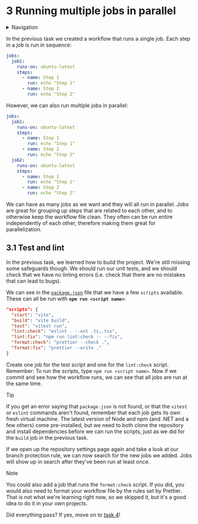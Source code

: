 # 3 Running multiple jobs in parallel

<details>
<summary>Navigation</summary>

1. [Creating a workflow](../1/README.md)
2. [Building code in a workflow](../2/README.md)
3. **Running multiple jobs in parallel** (this task)
4. [Running jobs in sequence](../4/README.md)
5. [Deploying to GitHub Pages](../5/README.md)
6. [Using other events to run workflows](../6/README.md)

</details>

In the previous task we created a workflow that runs a single job.
Each step in a job is run in sequence:

```yaml
jobs:
  job1:
    runs-on: ubuntu-latest
    steps:
      - name: Step 1
        run: echo "Step 1"
      - name: Step 2
        run: echo "Step 2"
```

However, we can also run multiple jobs in parallel:

```yaml
jobs:
  job1:
    runs-on: ubuntu-latest
    steps:
      - name: Step 1
        run: echo "Step 1"
      - name: Step 2
        run: echo "Step 2"
  job2:
    runs-on: ubuntu-latest
    steps:
      - name: Step 1
        run: echo "Step 1"
      - name: Step 2
        run: echo "Step 2"
```

We can have as many jobs as we want and they will all run in parallel.
Jobs are great for grouping up steps that are related to each other, and to otherwise keep the workflow file clean.
They often can be run entire independently of each other, therefore making them great for parallelization.

## 3.1 Test and lint

In the previous task, we learned how to build the project.
We're still missing some safeguards though.
We should run our unit tests, and we should check that we have no linting errors (i.e. check that there are no mistakes that can lead to bugs).

We can see in the [`package.json`](../../package.json) file that we have a few `scripts` available.
These can all be run with **`npm run <script name>`**:

```json
"scripts": {
  "start": "vite",
  "build": "vite build",
  "test": "vitest run",
  "lint:check": "eslint . --ext .ts,.tsx",
  "lint:fix": "npm run lint:check -- --fix",
  "format:check": "prettier --check .",
  "format:fix": "prettier --write ."
}
```

Create one job for the test script and one for the `lint:check` script.
Remember: To run the scripts, type `npm run <script name>`.
Now if we commit and see how the workflow runs, we can see that all jobs are run at the same time.

> [!TIP]
> If you get an error saying that `package.json` is not found, or that the `vitest` or `eslint` commands aren't found, remember that each job gets its own fresh virtual machine.
> The latest version of Node and npm (and .NET and a few others) come pre-installed, but we need to both clone the repository and install dependencies before we can run the scripts, just as we did for the `build` job in the previous task.

If we open up the repository settings page again and take a look at our branch protection rule, we can now search for the new jobs we added.
Jobs will show up in search after they've been run at least once.

> [!NOTE]
> You could also add a job that runs the `format:check` script.
> If you did, you would also need to format your workflow file by the rules set by Prettier.
> That is not what we're learning right now, so we skipped it, but it's a good idea to do it in your own projects.

Did everything pass?
If yes, move on to [task 4](../4/README.md)!
